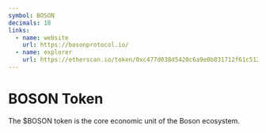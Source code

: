 ```yaml
---
symbol: BOSON
decimals: 18
links:
  - name: website
    url: https://bosonprotocol.io/
  - name: explorer
    url: https://etherscan.io/token/0xc477d038d5420c6a9e0b031712f61c5120090de9
---
```


# BOSON Token

The $BOSON token is the core economic unit of the Boson ecosystem.
